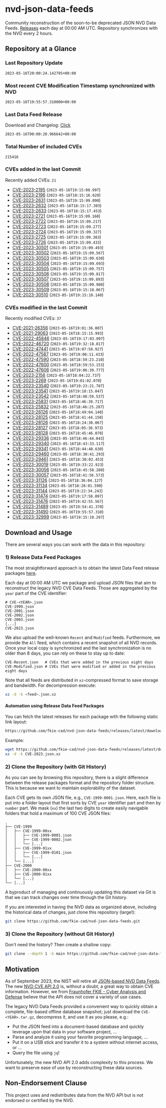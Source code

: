 # nvd-json-data-feeds

Community reconstruction of the soon-to-be deprecated JSON NVD Data Feeds. 
[Releases](releases/latest) each day at 00:00 AM UTC.
Repository synchronizes with the NVD every 2 hours.

## Repository at a Glance

### Last Repository Update

```plain
2023-05-16T20:00:24.142795+00:00
```

### Most recent CVE Modification Timestamp synchronized with NVD

```plain
2023-05-16T19:55:57.310000+00:00
```

### Last Data Feed Release

Download and Changelog: [Click](releases/latest)

```plain
2023-05-16T00:00:20.966642+00:00
```

### Total Number of included CVEs

```plain
215416
```

### CVEs added in the last Commit

Recently added CVEs: `21`

* [CVE-2023-2195](CVE-2023/CVE-2023-21xx/CVE-2023-2195.json) (`2023-05-16T19:15:08.997`)
* [CVE-2023-2196](CVE-2023/CVE-2023-21xx/CVE-2023-2196.json) (`2023-05-16T18:15:16.620`)
* [CVE-2023-2631](CVE-2023/CVE-2023-26xx/CVE-2023-2631.json) (`2023-05-16T19:15:09.090`)
* [CVE-2023-2632](CVE-2023/CVE-2023-26xx/CVE-2023-2632.json) (`2023-05-16T18:15:17.303`)
* [CVE-2023-2633](CVE-2023/CVE-2023-26xx/CVE-2023-2633.json) (`2023-05-16T18:15:17.453`)
* [CVE-2023-2721](CVE-2023/CVE-2023-27xx/CVE-2023-2721.json) (`2023-05-16T19:15:09.160`)
* [CVE-2023-2722](CVE-2023/CVE-2023-27xx/CVE-2023-2722.json) (`2023-05-16T19:15:09.217`)
* [CVE-2023-2723](CVE-2023/CVE-2023-27xx/CVE-2023-2723.json) (`2023-05-16T19:15:09.277`)
* [CVE-2023-2724](CVE-2023/CVE-2023-27xx/CVE-2023-2724.json) (`2023-05-16T19:15:09.327`)
* [CVE-2023-2725](CVE-2023/CVE-2023-27xx/CVE-2023-2725.json) (`2023-05-16T19:15:09.383`)
* [CVE-2023-2726](CVE-2023/CVE-2023-27xx/CVE-2023-2726.json) (`2023-05-16T19:15:09.433`)
* [CVE-2023-30501](CVE-2023/CVE-2023-305xx/CVE-2023-30501.json) (`2023-05-16T19:15:09.493`)
* [CVE-2023-30502](CVE-2023/CVE-2023-305xx/CVE-2023-30502.json) (`2023-05-16T19:15:09.567`)
* [CVE-2023-30503](CVE-2023/CVE-2023-305xx/CVE-2023-30503.json) (`2023-05-16T19:15:09.630`)
* [CVE-2023-30504](CVE-2023/CVE-2023-305xx/CVE-2023-30504.json) (`2023-05-16T19:15:09.693`)
* [CVE-2023-30505](CVE-2023/CVE-2023-305xx/CVE-2023-30505.json) (`2023-05-16T19:15:09.757`)
* [CVE-2023-30506](CVE-2023/CVE-2023-305xx/CVE-2023-30506.json) (`2023-05-16T19:15:09.817`)
* [CVE-2023-30507](CVE-2023/CVE-2023-305xx/CVE-2023-30507.json) (`2023-05-16T19:15:09.893`)
* [CVE-2023-30508](CVE-2023/CVE-2023-305xx/CVE-2023-30508.json) (`2023-05-16T19:15:09.980`)
* [CVE-2023-30509](CVE-2023/CVE-2023-305xx/CVE-2023-30509.json) (`2023-05-16T19:15:10.067`)
* [CVE-2023-30510](CVE-2023/CVE-2023-305xx/CVE-2023-30510.json) (`2023-05-16T19:15:10.140`)


### CVEs modified in the last Commit

Recently modified CVEs: `37`

* [CVE-2021-26356](CVE-2021/CVE-2021-263xx/CVE-2021-26356.json) (`2023-05-16T19:01:36.007`)
* [CVE-2021-29063](CVE-2021/CVE-2021-290xx/CVE-2021-29063.json) (`2023-05-16T18:15:15.993`)
* [CVE-2022-45846](CVE-2022/CVE-2022-458xx/CVE-2022-45846.json) (`2023-05-16T19:17:03.097`)
* [CVE-2022-46720](CVE-2022/CVE-2022-467xx/CVE-2022-46720.json) (`2023-05-16T19:32:18.817`)
* [CVE-2022-47441](CVE-2022/CVE-2022-474xx/CVE-2022-47441.json) (`2023-05-16T19:07:58.927`)
* [CVE-2022-47587](CVE-2022/CVE-2022-475xx/CVE-2022-47587.json) (`2023-05-16T19:06:11.433`)
* [CVE-2022-47590](CVE-2022/CVE-2022-475xx/CVE-2022-47590.json) (`2023-05-16T18:59:23.210`)
* [CVE-2022-47600](CVE-2022/CVE-2022-476xx/CVE-2022-47600.json) (`2023-05-16T18:59:53.153`)
* [CVE-2022-47606](CVE-2022/CVE-2022-476xx/CVE-2022-47606.json) (`2023-05-16T19:06:39.777`)
* [CVE-2023-2156](CVE-2023/CVE-2023-21xx/CVE-2023-2156.json) (`2023-05-16T18:04:22.737`)
* [CVE-2023-2269](CVE-2023/CVE-2023-22xx/CVE-2023-2269.json) (`2023-05-16T19:01:02.070`)
* [CVE-2023-23540](CVE-2023/CVE-2023-235xx/CVE-2023-23540.json) (`2023-05-16T19:23:21.787`)
* [CVE-2023-23541](CVE-2023/CVE-2023-235xx/CVE-2023-23541.json) (`2023-05-16T19:18:15.047`)
* [CVE-2023-23542](CVE-2023/CVE-2023-235xx/CVE-2023-23542.json) (`2023-05-16T18:48:59.537`)
* [CVE-2023-25831](CVE-2023/CVE-2023-258xx/CVE-2023-25831.json) (`2023-05-16T18:46:39.717`)
* [CVE-2023-25832](CVE-2023/CVE-2023-258xx/CVE-2023-25832.json) (`2023-05-16T18:46:25.287`)
* [CVE-2023-26126](CVE-2023/CVE-2023-261xx/CVE-2023-26126.json) (`2023-05-16T18:49:04.140`)
* [CVE-2023-28125](CVE-2023/CVE-2023-281xx/CVE-2023-28125.json) (`2023-05-16T18:41:44.150`)
* [CVE-2023-28126](CVE-2023/CVE-2023-281xx/CVE-2023-28126.json) (`2023-05-16T18:24:30.067`)
* [CVE-2023-28127](CVE-2023/CVE-2023-281xx/CVE-2023-28127.json) (`2023-05-16T18:05:38.973`)
* [CVE-2023-28128](CVE-2023/CVE-2023-281xx/CVE-2023-28128.json) (`2023-05-16T18:45:46.070`)
* [CVE-2023-29336](CVE-2023/CVE-2023-293xx/CVE-2023-29336.json) (`2023-05-16T18:46:44.043`)
* [CVE-2023-29340](CVE-2023/CVE-2023-293xx/CVE-2023-29340.json) (`2023-05-16T18:43:33.117`)
* [CVE-2023-29341](CVE-2023/CVE-2023-293xx/CVE-2023-29341.json) (`2023-05-16T18:44:48.630`)
* [CVE-2023-29460](CVE-2023/CVE-2023-294xx/CVE-2023-29460.json) (`2023-05-16T18:30:41.293`)
* [CVE-2023-29461](CVE-2023/CVE-2023-294xx/CVE-2023-29461.json) (`2023-05-16T18:30:02.453`)
* [CVE-2023-30019](CVE-2023/CVE-2023-300xx/CVE-2023-30019.json) (`2023-05-16T19:33:22.923`)
* [CVE-2023-30056](CVE-2023/CVE-2023-300xx/CVE-2023-30056.json) (`2023-05-16T18:45:58.280`)
* [CVE-2023-30057](CVE-2023/CVE-2023-300xx/CVE-2023-30057.json) (`2023-05-16T18:41:56.573`)
* [CVE-2023-31126](CVE-2023/CVE-2023-311xx/CVE-2023-31126.json) (`2023-05-16T18:36:04.127`)
* [CVE-2023-31134](CVE-2023/CVE-2023-311xx/CVE-2023-31134.json) (`2023-05-16T18:28:01.590`)
* [CVE-2023-31144](CVE-2023/CVE-2023-311xx/CVE-2023-31144.json) (`2023-05-16T19:22:34.243`)
* [CVE-2023-31474](CVE-2023/CVE-2023-314xx/CVE-2023-31474.json) (`2023-05-16T19:17:58.097`)
* [CVE-2023-31476](CVE-2023/CVE-2023-314xx/CVE-2023-31476.json) (`2023-05-16T19:42:55.567`)
* [CVE-2023-31489](CVE-2023/CVE-2023-314xx/CVE-2023-31489.json) (`2023-05-16T19:54:41.370`)
* [CVE-2023-31490](CVE-2023/CVE-2023-314xx/CVE-2023-31490.json) (`2023-05-16T19:55:57.310`)
* [CVE-2023-32999](CVE-2023/CVE-2023-329xx/CVE-2023-32999.json) (`2023-05-16T19:15:10.207`)


## Download and Usage

There are several ways you can work with the data in this repository:

### 1) Release Data Feed Packages

The most straightforward approach is to obtain the latest Data Feed release packages [here](releases/latest).

Each day at 00:00 AM UTC we package and upload JSON files that aim to reconstruct the legacy NVD CVE Data Feeds.
Those are aggregated by the `year` part of the CVE identifier:

```
# CVE-<YEAR>.json
CVE-1999.json
CVE-2001.json
CVE-2002.json
CVE-2003.json
[...]
CVE-2023.json
```

We also upload the well-known `Recent` and `Modified` feeds.
Furthermore, we provide the `All` feed, which contains a recent snapshot of all NVD records.
Once your local copy is synchronized and the last synchronization is no older than 8 days, you can rely on these to stay up to date:

```plain
CVE-Recent.json   # CVEs that were added in the previous eight days
CVE-Modified.json # CVEs that were modified or added in the previous eight days
```

Note that all feeds are distributed in `xz`-compressed format to save storage and bandwidth.
For decompression execute:

```sh
xz -d -k <feed>.json.xz
```


#### Automation using Release Data Feed Packages

You can fetch the latest releases for each package with the following static link layout:

```sh
https://github.com/fkie-cad/nvd-json-data-feeds/releases/latest/download/CVE-<YEAR>.json.xz
```

Example:

```sh
wget https://github.com/fkie-cad/nvd-json-data-feeds/releases/latest/download/CVE-2023.json.xz
xz -d -k CVE-2023.json.xz
```

### 2) Clone the Repository (with Git History)

As you can see by browsing this repository, there is a slight difference between the release packages format and the repository folder structure.
This is because we want to maintain explorability of the dataset.

Each CVE gets its own JSON file, e.g., `CVE-1999-0001.json`.
Here, each file is put into a folder layout that first sorts by CVE `year` identifier part and then by `number` part.
We mask (`xx`) the last two digits to create easily navigable folders that hold a maximum of 100 CVE JSON files:

```plain
.
├── CVE-1999
│   ├── CVE-1999-00xx
│   │   ├── CVE-1999-0001.json
│   │   ├── CVE-1999-0002.json
│   │   └── [...]
│   ├── CVE-1999-01xx
│   │   ├── CVE-1999-0101.json
│   │   └── [...]
│   └── [...]
├── CVE-2000
│   ├── CVE-2000-00xx
│   ├── CVE-2000-01xx
│   └── [...]
└── [...]
```

A byproduct of managing and continuously updating this dataset via Git is that we can track changes over time through the Git history.

If you are interested in having the NVD data as organized above, including the historical data of changes, just clone this repository (large!):

```sh
git clone https://github.com/fkie-cad/nvd-json-data-feeds.git
```

### 3) Clone the Repository (without Git History)

Don't need the history? Then create a shallow copy:

```sh
git clone --depth 1 -b main https://github.com/fkie-cad/nvd-json-data-feeds.git
```

## Motivation

As of September 2023, the NIST will retire all [JSON-based NVD Data Feeds](https://nvd.nist.gov/vuln/data-feeds#divRetirementBanner-1).
The new [NVD CVE API 2.0](https://nvd.nist.gov/developers/vulnerabilities) is, without a doubt, a great way to obtain CVE information.
However, we from [Fraunhofer FKIE - Cyber Analysis and Defense](https://www.fkie.fraunhofer.de/en/departments/cad.html) believe that the API does not cover a variety of use cases.

The legacy NVD Data Feeds provided a convenient way to quickly obtain a complete, file-based offline database snapshot; just download the `CVE-<YEAR>.tar.gz`, decompress it, and use it as you please, e.g.:

* Put the JSON feed into a document-based database and quickly leverage upon that data in your software project, ...
* Parse and analyze it using your favorite programming language, ...
* Put it on a USB stick and transfer it to a system without internet access, or ...
* Query the file using `jq`!

Unfortunately, the new NVD API 2.0 adds complexity to this process.
We want to preserve ease of use by reconstructing these data sources.

## Non-Endorsement Clause

This project uses and redistributes data from the NVD API but is not endorsed or certified by the NVD.